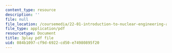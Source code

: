 ```yaml
---
content_type: resource
description: ''
file: null
file_location: /coursemedia/22-01-introduction-to-nuclear-engineering-and-ionizing-radiation-fall-2016/084b1097cf9d6922cd50e74980895f20_b2VMwG1MTHg.pdf
file_type: application/pdf
resourcetype: Document
title: 3play pdf file
uid: 084b1097-cf9d-6922-cd50-e74980895f20
---
```

